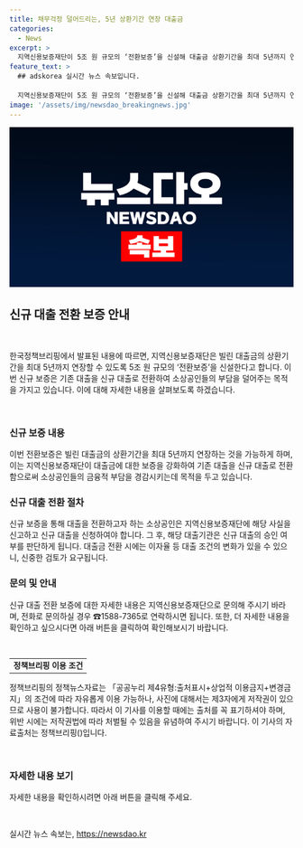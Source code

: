```yaml
---
title: 채무걱정 덜어드리는, 5년 상환기간 연장 대출금
categories:
  - News
excerpt: >
  지역신용보증재단이 5조 원 규모의 ‘전환보증’을 신설해 대출금 상환기간을 최대 5년까지 연장할 수 있도록 돕는다. 소상공인의 부담을 덜어주기 위한 노력이며, 자세한 내용은 링크에서 확인할 수 있다.
feature_text: >
  ## adskorea 실시간 뉴스 속보입니다.

  지역신용보증재단이 5조 원 규모의 ‘전환보증’을 신설해 대출금 상환기간을 최대 5년까지 연장할 수 있도록 돕는다. 소상공인의 부담을 덜어주기 위한 노력이며, 자세한 내용은 링크에서 확인할 수 있다.
image: '/assets/img/newsdao_breakingnews.jpg'
---
```


<p><img src="/assets/img/newsdao_breakingnews.jpg" alt="adskorea 속보" /></p>

<h2 data-ke-size="size26">신규 대출 전환 보증 안내</h2>

<p data-ke-size="size16">&nbsp;</p>

<p>한국정책브리핑에서 발표된 내용에 따르면, 지역신용보증재단은 빌린 대출금의 상환기간을 최대 5년까지 연장할 수 있도록 5조 원 규모의 ‘전환보증’을 신설한다고 합니다. 이번 신규 보증은 기존 대출을 신규 대출로 전환하여 소상공인들의 부담을 덜어주는 목적을 가지고 있습니다. 이에 대해 자세한 내용을 살펴보도록 하겠습니다.</p>

<p data-ke-size="size16">&nbsp;</p>

<h3>신규 보증 내용</h3>

<p data-ke-size="size16">이번 전환보증은 빌린 대출금의 상환기간을 최대 5년까지 연장하는 것을 가능하게 하며, 이는 지역신용보증재단이 대출금에 대한 보증을 강화하여 기존 대출을 신규 대출로 전환함으로써 소상공인들의 금융적 부담을 경감시키는데 목적을 두고 있습니다.</p>

<h3>신규 대출 전환 절차</h3>

<p data-ke-size="size16">신규 보증을 통해 대출을 전환하고자 하는 소상공인은 지역신용보증재단에 해당 사실을 신고하고 신규 대출을 신청하여야 합니다. 그 후, 해당 대출기관은 신규 대출의 승인 여부를 판단하게 됩니다. 대출금 전환 시에는 이자율 등 대출 조건의 변화가 있을 수 있으니, 신중한 검토가 요구됩니다.</p>

<h3>문의 및 안내</h3>

<p data-ke-size="size16">신규 대출 전환 보증에 대한 자세한 내용은 지역신용보증재단으로 문의해 주시기 바라며, 전화로 문의하실 경우 ☎1588-7365로 연락하시면 됩니다. 또한, 더 자세한 내용을 확인하고 싶으시다면 아래 버튼을 클릭하여 확인해보시기 바랍니다.</p>

<p data-ke-size="size16">&nbsp;</p>

<table>
<tbody>
<tr>
<td style="text-align: center; height: 17px;"><b>정책브리핑 이용 조건</b></td>
</tr>
</tbody>
</table>

<p data-ke-size="size16">정책브리핑의 정책뉴스자료는 「공공누리 제4유형:출처표시+상업적 이용금지+변경금지」의 조건에 따라 자유롭게 이용 가능하나, 사진에 대해서는 제3자에게 저작권이 있으므로 사용이 불가합니다. 따라서 이 기사를 이용할 때에는 출처를 꼭 표기하셔야 하며, 위반 시에는 저작권법에 따라 처벌될 수 있음을 유념하여 주시기 바랍니다. 이 기사의 자료출처는 정책브리핑()입니다.</p>

<p data-ke-size="size16">&nbsp;</p>

<h3>자세한 내용 보기</h3>

<p data-ke-size="size16">자세한 내용을 확인하시려면 아래 버튼을 클릭해 주세요. </p>

<p data-ke-size="size16">&nbsp;</p>
실시간 뉴스 속보는, <a href="https://newsdao.kr" rel="dofollow">https://newsdao.kr</a>


